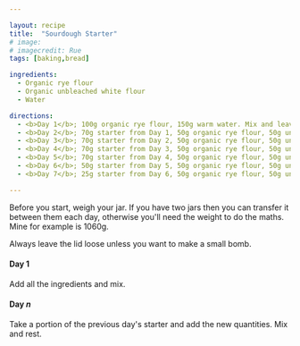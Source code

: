 ```yaml
---

layout: recipe
title:  "Sourdough Starter"
# image:
# imagecredit: Rue
tags: [baking,bread]

ingredients:
  - Organic rye flour
  - Organic unbleached white flour
  - Water

directions:
  - <b>Day 1</b>; 100g organic rye flour, 150g warm water. Mix and leave 24 hours
  - <b>Day 2</b>; 70g starter from Day 1, 50g organic rye flour, 50g unbleached white, 115g lukewarm water. Mix and leave 24 hours
  - <b>Day 3</b>; 70g starter from Day 2, 50g organic rye flour, 50g unbleached white, 115g lukewarm water. Mix and leave 24 hours
  - <b>Day 4</b>; 70g starter from Day 3, 50g organic rye flour, 50g unbleached white, 100g lukewarm water. Mix and leave 24 hours
  - <b>Day 5</b>; 70g starter from Day 4, 50g organic rye flour, 50g unbleached white, 100g lukewarm water. Mix and leave 24 hours
  - <b>Day 6</b>; 50g starter from Day 5, 50g organic rye flour, 50g unbleached white, 100g lukewarm water. Mix and leave 24 hours
  - <b>Day 7</b>; 25g starter from Day 6, 50g organic rye flour, 50g unbleached white, 100g lukewarm water. Mix and leave 24 hours

---
```


Before you start, weigh your jar. If you have two jars then you can transfer it between them each day, otherwise you'll need the weight to do the maths. Mine for example is 1060g.

Always leave the lid loose unless you want to make a small bomb.

#### Day 1
Add all the ingredients and mix.

#### Day *n*
Take a portion of the previous day's starter and add the new quantities. Mix and rest.
